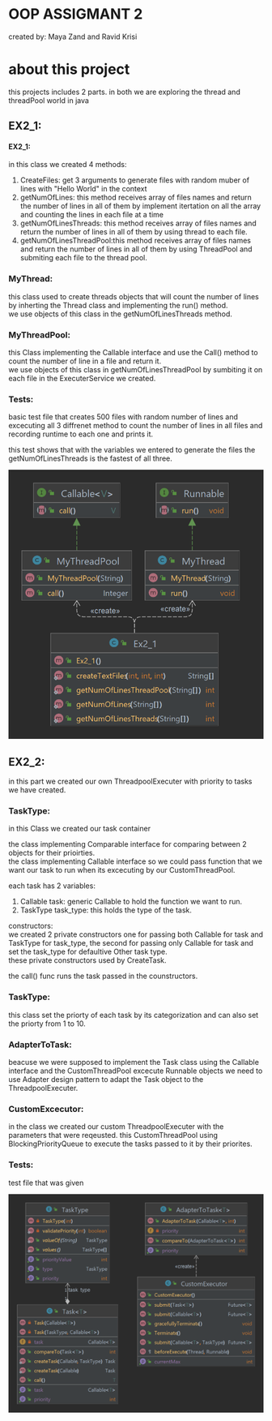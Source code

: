 
# OOP ASSIGMANT 2

created by: Maya Zand and Ravid Krisi

# about this project
this projects includes 2 parts. in both we are exploring the thread and threadPool world in java

## EX2_1:
#### EX2_1:
in this class we created 4 methods:
1) CreateFiles: get 3 arguments to generate files with random muber of lines with "Hello World" in the context
2) getNumOfLines: this method receives array of files names and return the number of lines in all of them by implement itertation on all the array and counting the lines in each file at a time
3) getNumOfLinesThreads: this method receives array of files names and return the number of lines in all of them by using thread to each file.
4) getNumOfLinesThreadPool:this method receives array of files names and return the number of lines in all of them by using ThreadPool and submiting each file to the thread pool.

### MyThread:
this class used to create threads objects that will count the number of lines by inherting the Thread class and implementing the run() method.  
we use objects of this class in the getNumOfLinesThreads method.
###  MyThreadPool:
this Class implementing the Callable interface and use the Call() method to count the number of line in a file and return it.  
we use objects of this class in getNumOfLinesThreadPool by sumbiting it on each file in the ExecuterService we created.
### Tests:
basic test file that creates 500 files with random number of lines and excecuting all 3 diffrenet method to count the number of lines in all files and recording runtime to each one and prints it.

this test shows that with the variables we entered to generate the files the getNumOfLinesThreads is the fastest of all three.

![Screenshot](EX2_1_DIAGRAM.png)

## EX2_2:
in this part we created our own ThreadpoolExecuter with priority to tasks we have created.

### TaskType:
in this Class we created our task container


the class implementing Comparable interface for comparing between 2 objects for their prioirties.  
the class implementing Callable interface so we could pass function that we want our task to run when its excecuting by our CustomThreadPool.

each task has 2 variables:
1) Callable <T> task: generic Callable to hold the function we want to run.
2) TaskType task_type: this holds the type of the task.



constructors:  
we created 2 private constructors one for passing both Callable for task and TaskType for task_type, the second for passing only Callable for task and set the task_type for defaultive Other task type.  
these private constructors used by CreateTask.

the call() func runs the task passed in the counstructors.

### TaskType:
this class set the priorty of each task by its categorization and can also set the priorty from 1 to 10.

### AdapterToTask:
beacuse we were supposed to implement the Task class using the Callable interface and the CustomThreadPool excecute Runnable objects we need to use Adapter design pattern to adapt the Task object to the ThreadpoolExecuter.

### CustomExcecutor:
in the class we created our custom ThreadpoolExecuter with the parameters that were reqeusted.
this CustomThreadPool using BlockingPriorityQueue to execute the tasks passed to it by their priorites.

### Tests:

test file that was given 

![Screenshot](EX2_2_DIAGRAM.png)


